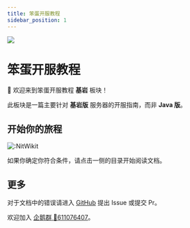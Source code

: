 ```yaml
---
title: 笨蛋开服教程
sidebar_position: 1
---
```


![](https://img.fastmirror.net/s/2024/11/02/672558bae4ec0.png)

# 笨蛋开服教程

👋 欢迎来到笨蛋开服教程 **基岩** 板块！

此板块是一篇主要针对 **基岩版** 服务器的开服指南，而非 **Java 版**。

## 开始你的旅程

![:NitWikit](https://count.kjchmc.cn/get/@:NitWikit)

如果你确定你符合条件，请点击一侧的目录开始阅读文档。

## 更多

对于文档中的错误请进入 [GitHub](https://github.com/postyizhan/NitWikit) 提出 Issue 或提交 Pr。

欢迎加入 [企鹅群 🐧611076407](https://qm.qq.com/q/lEnfzgzxjq)。
